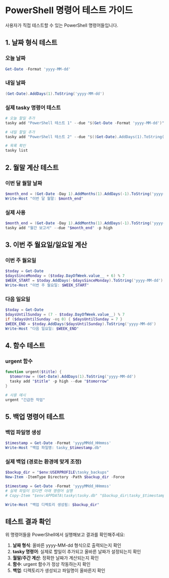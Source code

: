 # PowerShell 명령어 테스트 가이드

사용자가 직접 테스트할 수 있는 PowerShell 명령어들입니다.

## 1. 날짜 형식 테스트

### 오늘 날짜
```powershell
Get-Date -Format 'yyyy-MM-dd'
```

### 내일 날짜
```powershell
(Get-Date).AddDays(1).ToString('yyyy-MM-dd')
```

### 실제 tasky 명령어 테스트
```powershell
# 오늘 할일 추가
tasky add "PowerShell 테스트 1" --due "$(Get-Date -Format 'yyyy-MM-dd')"

# 내일 할일 추가
tasky add "PowerShell 테스트 2" --due "$((Get-Date).AddDays(1).ToString('yyyy-MM-dd'))"

# 목록 확인
tasky list
```

## 2. 월말 계산 테스트

### 이번 달 월말 날짜
```powershell
$month_end = (Get-Date -Day 1).AddMonths(1).AddDays(-1).ToString('yyyy-MM-dd')
Write-Host "이번 달 월말: $month_end"
```

### 실제 사용
```powershell
$month_end = (Get-Date -Day 1).AddMonths(1).AddDays(-1).ToString('yyyy-MM-dd')
tasky add "월간 보고서" --due "$month_end" -p high
```

## 3. 이번 주 월요일/일요일 계산

### 이번 주 월요일
```powershell
$today = Get-Date
$daysSinceMonday = ($today.DayOfWeek.value__ + 6) % 7
$WEEK_START = $today.AddDays(-$daysSinceMonday).ToString('yyyy-MM-dd')
Write-Host "이번 주 월요일: $WEEK_START"
```

### 다음 일요일
```powershell
$today = Get-Date
$daysUntilSunday = (7 - $today.DayOfWeek.value__) % 7
if ($daysUntilSunday -eq 0) { $daysUntilSunday = 7 }
$WEEK_END = $today.AddDays($daysUntilSunday).ToString('yyyy-MM-dd')
Write-Host "다음 일요일: $WEEK_END"
```

## 4. 함수 테스트

### urgent 함수
```powershell
function urgent($title) {
  $tomorrow = (Get-Date).AddDays(1).ToString('yyyy-MM-dd')
  tasky add "$title" -p high --due "$tomorrow"
}

# 사용 예시
urgent "긴급한 작업"
```

## 5. 백업 명령어 테스트

### 백업 파일명 생성
```powershell
$timestamp = Get-Date -Format 'yyyyMMdd_HHmmss'
Write-Host "백업 파일명: tasky_$timestamp.db"
```

### 실제 백업 (경로는 환경에 맞게 조정)
```powershell
$backup_dir = "$env:USERPROFILE\tasky_backups"
New-Item -ItemType Directory -Path $backup_dir -Force

$timestamp = Get-Date -Format 'yyyyMMdd_HHmmss'
# 실제 파일이 있다면 아래 명령어 실행
# Copy-Item "$env:APPDATA\tasky\tasky.db" "$backup_dir\tasky_$timestamp.db"

Write-Host "백업 디렉토리 생성됨: $backup_dir"
```

## 테스트 결과 확인

위 명령어들을 PowerShell에서 실행해보고 결과를 확인해주세요:

1. **날짜 형식**: 올바른 yyyy-MM-dd 형식으로 출력되는지 확인
2. **tasky 명령어**: 실제로 할일이 추가되고 올바른 날짜가 설정되는지 확인
3. **월말/주간 계산**: 정확한 날짜가 계산되는지 확인
4. **함수**: urgent 함수가 정상 작동하는지 확인
5. **백업**: 디렉토리가 생성되고 파일명이 올바른지 확인